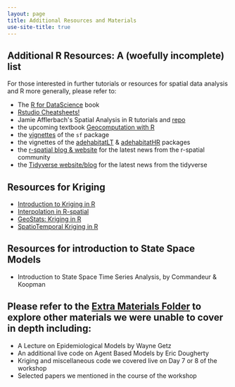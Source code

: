```yaml
---
layout: page
title: Additional Resources and Materials
use-site-title: true
---
```


## Additional R Resources: A (woefully incomplete) list 

For those interested in further tutorials or resources for spatial data analysis and R more generally, please refer to:
- The [R for DataScience](http://r4ds.had.co.nz/) book
- [Rstudio Cheatsheets!](https://www.rstudio.com/resources/cheatsheets/) 
- Jamie Afflerbach's Spatial Analysis in R tutorials and [repo](https://github.com/jafflerbach/spatial-analysis-R)
- the upcoming textbook [Geocomputation with R](http://robinlovelace.net/geocompr/)
- the [vignettes](https://cran.r-project.org/web/packages/sf/) of the `sf` package
- the vignettes of the [adehabitatLT](https://cran.r-project.org/web/packages/adehabitatLT/) & [adehabitatHR](https://cran.r-project.org/web/packages/sf/) packages
- the [r-spatial blog & website](http://r-spatial.org/) for the latest news from the r-spatial community
- the [Tidyverse website/blog](https://www.tidyverse.org/articles/) for the latest news from the tidyverse


## Resources for Kriging 

- [Introduction to Kriging in R](https://rpubs.com/nabilabd/118172)
- [Interpolation in R-spatial](http://rspatial.org/analysis/rst/4-interpolation.html)
- [GeoStats: Kriging in R](http://rstudio-pubs-static.s3.amazonaws.com/80464_9156596afb2e4dcda53e3650a68df82a.html)
- [SpatioTemporal Kriging in R](https://www.r-bloggers.com/spatio-temporal-kriging-in-r/)


## Resources for introduction to State Space Models

- Introduction to State Space Time Series Analysis, by Commandeur & Koopman

## Please refer to the [Extra Materials Folder](https://github.com/dpseidel/MovEco-R-Workshop/tree/gh-pages/Materials/Extra%20Materials) to explore other materials we were unable to cover in depth including:

- A Lecture on Epidemiological Models by Wayne Getz
- An additional live code on Agent Based Models by Eric Dougherty
- Kriging and miscellaneous code we covered live on Day 7 or 8 of the workshop
- Selected papers we mentioned in the course of the workshop